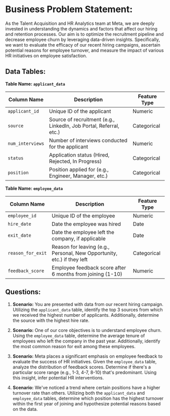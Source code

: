 # **Business Problem Statement:**

As the Talent Acquisition and HR Analytics team at Meta, we are deeply invested in understanding the dynamics and factors that affect our hiring and retention processes. Our aim is to optimize the recruitment pipeline and decrease employee churn by leveraging data-driven insights. Specifically, we want to evaluate the efficacy of our recent hiring campaigns, ascertain potential reasons for employee turnover, and measure the impact of various HR initiatives on employee satisfaction.


## **Data Tables:**

**Table Name: `applicant_data`**

| Column Name | Description | Feature Type |
|-------------|-------------|--------------|
| `applicant_id` | Unique ID of the applicant | Numeric |
| `source` | Source of recruitment (e.g., LinkedIn, Job Portal, Referral, etc.) | Categorical |
| `num_interviews` | Number of interviews conducted for the applicant | Numeric |
| `status` | Application status (Hired, Rejected, In Progress) | Categorical |
| `position` | Position applied for (e.g., Engineer, Manager, etc.) | Categorical |

**Table Name: `employee_data`**

| Column Name | Description | Feature Type |
|-------------|-------------|--------------|
| `employee_id` | Unique ID of the employee | Numeric |
| `hire_date` | Date the employee was hired | Date |
| `exit_date` | Date the employee left the company, if applicable | Date |
| `reason_for_exit` | Reason for leaving (e.g., Personal, New Opportunity, etc.) if they left | Categorical |
| `feedback_score` | Employee feedback score after 6 months from joining (1-10) | Numeric |


## **Questions:**

1. **Scenario:** You are presented with data from our recent hiring campaign. Utilizing the `applicant_data` table, identify the top 3 sources from which we received the highest number of applicants. Additionally, determine the source with the highest hire rate.
   

2. **Scenario:** One of our core objectives is to understand employee churn. Using the `employee_data` table, determine the average tenure of employees who left the company in the past year. Additionally, identify the most common reason for exit among these employees.
   

3. **Scenario:** Meta places a significant emphasis on employee feedback to evaluate the success of HR initiatives. Given the `employee_data` table, analyze the distribution of feedback scores. Determine if there's a particular score range (e.g., 1-3, 4-7, 8-10) that's predominant. Using this insight, infer potential HR interventions.
   

4. **Scenario:** We've noticed a trend where certain positions have a higher turnover rate than others. Utilizing both the `applicant_data` and `employee_data` tables, determine which position has the highest turnover within the first year of joining and hypothesize potential reasons based on the data.
   
